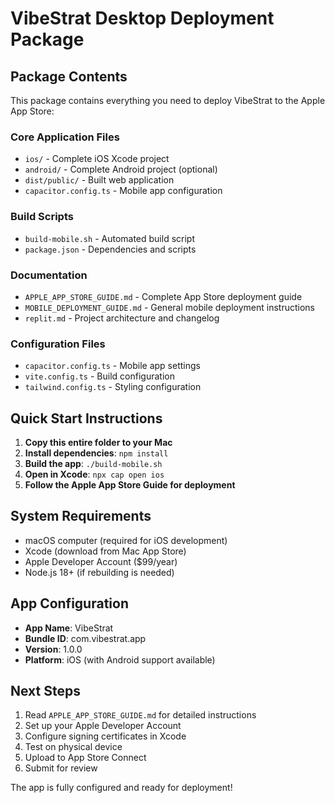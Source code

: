 # VibeStrat Desktop Deployment Package

## Package Contents

This package contains everything you need to deploy VibeStrat to the Apple App Store:

### Core Application Files
- `ios/` - Complete iOS Xcode project
- `android/` - Complete Android project (optional)
- `dist/public/` - Built web application
- `capacitor.config.ts` - Mobile app configuration

### Build Scripts
- `build-mobile.sh` - Automated build script
- `package.json` - Dependencies and scripts

### Documentation
- `APPLE_APP_STORE_GUIDE.md` - Complete App Store deployment guide
- `MOBILE_DEPLOYMENT_GUIDE.md` - General mobile deployment instructions
- `replit.md` - Project architecture and changelog

### Configuration Files
- `capacitor.config.ts` - Mobile app settings
- `vite.config.ts` - Build configuration
- `tailwind.config.ts` - Styling configuration

## Quick Start Instructions

1. **Copy this entire folder to your Mac**
2. **Install dependencies**: `npm install`
3. **Build the app**: `./build-mobile.sh`
4. **Open in Xcode**: `npx cap open ios`
5. **Follow the Apple App Store Guide for deployment**

## System Requirements

- macOS computer (required for iOS development)
- Xcode (download from Mac App Store)
- Apple Developer Account ($99/year)
- Node.js 18+ (if rebuilding is needed)

## App Configuration

- **App Name**: VibeStrat
- **Bundle ID**: com.vibestrat.app
- **Version**: 1.0.0
- **Platform**: iOS (with Android support available)

## Next Steps

1. Read `APPLE_APP_STORE_GUIDE.md` for detailed instructions
2. Set up your Apple Developer Account
3. Configure signing certificates in Xcode
4. Test on physical device
5. Upload to App Store Connect
6. Submit for review

The app is fully configured and ready for deployment!